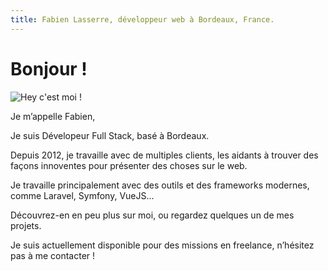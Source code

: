 ```yaml
---
title: Fabien Lasserre, développeur web à Bordeaux, France.
---
```

# Bonjour !

![Hey c'est moi !](/img/me.jpg)

Je m’appelle Fabien,

Je suis Dévelopeur Full Stack, basé à Bordeaux.

Depuis 2012, je travaille avec de multiples clients, les aidants à trouver des façons innoventes pour présenter des choses sur le web.

Je travaille principalement avec des outils et des frameworks modernes, comme Laravel, Symfony, VueJS...

Découvrez-en en peu plus sur moi, ou regardez quelques un de mes projets.

Je suis actuellement disponible pour des missions en freelance, n’hésitez pas à me contacter !
